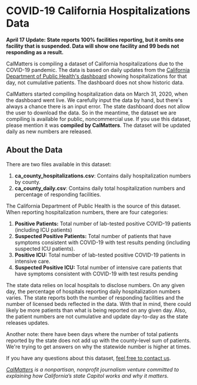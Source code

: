 # COVID-19 California Hospitalizations Data

**April 17 Update: State reports 100% facilities reporting, but it omits one facility that is suspended. Data will show one facility and 99 beds not responding as a result.**

CalMatters is compiling a dataset of California hospitalizations due to the COVID-19 pandemic. The data is based on daily updates from the [California Department of Public Health's dashboard](https://public.tableau.com/profile/ca.open.data#!/vizhome/COVID-19PublicDashboard/Covid-19Hospitals) showing hospitalizations for that day, not cumulative patients. The dashboard does not show historic data.

CalMatters started compiling hospitalization data on March 31, 2020, when the dashboard went live. We carefully input the data by hand, but there's always a chance there is an input error. The state dashboard does not allow the user to download the data. So in the meantime, the dataset we are compiling is available for public, noncommercial use. If you use this dataset, please mention it was **compiled by CalMatters**. The dataset will be updated daily as new numbers are released. 

## About the Data

There are two files available in this dataset:

1. **ca_county_hospitalizations.csv**: Contains daily hospitalization numbers by county.
1. **ca_county_daily.csv**: Contains daily total hospitalization numbers and percentage of responding facilities.

The California Department of Public Health is the source of this dataset. When reporting hospitalization numbers, there are four categories:

1. **Positive Patients:** Total number of lab-tested positive COVID-19 patients (including ICU patients)
2. **Suspected Positive Patients:** Total number of patients that have symptoms consistent with COVID-19 with test results pending (including suspected ICU patients).
3. **Positive ICU:** Total number of lab-tested positive COVID-19 patients in intensive care. 
4. **Suspected Positive ICU:** Total number of intensive care patients that have symptoms consistent with COVID-19 with test results pending

The state data relies on local hospitals to disclose numbers. On any given day, the percentage of hospitals reporting daily hospitalization numbers varies. The state reports both the number of responding facilities and the number of licensed beds reflected in the data. With that in mind, there could likely be more patients than what is being reported on any given day. Also, the patient numbers are not cumulative and update day-to-day as the state releases updates. 

Another note: there have been days where the number of total patients reported by the state does not add up with the county-level sum of patients. We're trying to get answers on why the statewide number is higher at times. 

If you have any questions about this dataset, [feel free to contact us](mailto:john@calmatters.org).

*[CalMatters](https://calmatters.org) is a nonpartisan, nonprofit journalism venture committed to explaining how California’s state Capitol works and why it matters.* 
